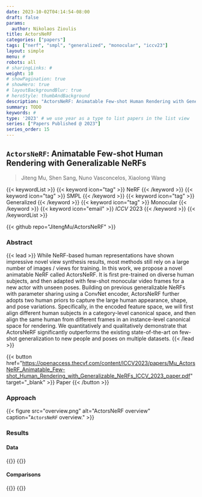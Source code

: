 ```yaml
---
date: 2023-10-02T04:14:54-08:00
draft: false
params:
  author: Nikolaos Zioulis
title: ActorsNeRF
categories: ["papers"]
tags: ["nerf", "smpl", "generalized", "monocular", "iccv23"]
layout: simple
menu: #
robots: all
# sharingLinks: #
weight: 10
# showPagination: true
# showHero: true
# layoutBackgroundBlur: true
# heroStyle: thumbAndBackground
description: "ActorsNeRF: Animatable Few-shot Human Rendering with Generalizable NeRFs"
summary: TODO
keywords: #
type: '2023' # we use year as a type to list papers in the list view
series: ["Papers Published @ 2023"]
series_order: 15
---
```


## `ActorsNeRF`: Animatable Few-shot Human Rendering with Generalizable NeRFs

> Jiteng Mu, Shen Sang, Nuno Vasconcelos, Xiaolong Wang

{{< keywordList >}}
{{< keyword icon="tag" >}} NeRF {{< /keyword >}}
{{< keyword icon="tag" >}} SMPL {{< /keyword >}}
{{< keyword icon="tag" >}} Generalized {{< /keyword >}}
{{< keyword icon="tag" >}} Monocular {{< /keyword >}}
{{< keyword icon="email" >}} *ICCV* 2023 {{< /keyword >}}
{{< /keywordList >}}

{{< github repo="JitengMu/ActorsNeRF" >}}

### Abstract
{{< lead >}}
While NeRF-based human representations have shown impressive novel view synthesis results, most methods still rely on a large number of images / views for training. In this work, we propose a novel animatable NeRF called ActorsNeRF. It is first pre-trained on diverse human subjects, and then adapted with few-shot monocular video frames for a new actor with unseen poses. Building on previous generalizable NeRFs with parameter sharing using a ConvNet encoder, ActorsNeRF further adopts two human priors to capture the large human appearance, shape, and pose variations. Specifically, in the encoded feature space, we will first align different human subjects in a category-level canonical space, and then align the same human from different frames in an instance-level canonical space for rendering. We quantitatively and qualitatively demonstrate that ActorsNeRF significantly outperforms the existing state-of-the-art on few-shot generalization to new people and poses on multiple datasets.
{{< /lead >}}

{{< button href="https://openaccess.thecvf.com/content/ICCV2023/papers/Mu_ActorsNeRF_Animatable_Few-shot_Human_Rendering_with_Generalizable_NeRFs_ICCV_2023_paper.pdf" target="_blank" >}}
Paper
{{< /button >}}

### Approach

{{< figure
    src="overview.png"
    alt="ActorsNeRF overview"
    caption="`ActorsNeRF` overview."
    >}}

### Results

#### Data
{{<badge label="test" message="ZJU_MOCAP" color="yellowgreen" logo="github" link="https://github.com/zju3dv/neuralbody/blob/master/INSTALL.md#zju-mocap-dataset" target="_blank">}}
{{<badge label="test" message="AIST++" color="navy" logo="github" link="https://google.github.io/aistplusplus_dataset/factsfigures.html" target="_blank">}}

#### Comparisons
{{<badge label="body--NeRF" message="NeuralBody" color="coral" logo="github" link="https://github.com/zju3dv/neuralbody" target="_blank">}}
{{<badge label="body--NeRF" message="HumanNeRF" color="blue" logo="github" link="chungyiweng/HumanNeRF" target="_blank">}}